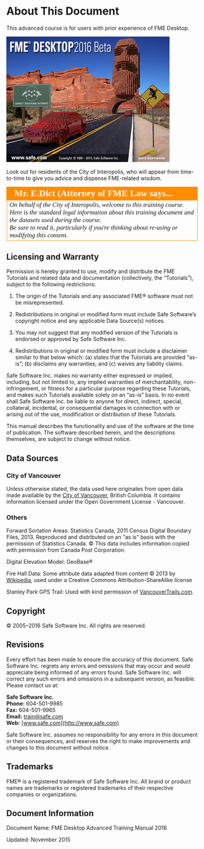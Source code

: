 # About This Document #

This advanced course is for users with prior experience of FME Desktop.

![](./Images/FMEAboutScreen.jpg)

Look out for residents of the City of Interopolis, who will appear from time-to-time to give you advice and dispense FME-related wisdom.

<!--Person X Says Section-->

<table style="border-spacing: 0px">
<tr>
<td style="vertical-align:middle;background-color:darkorange;border: 2px solid darkorange">
<i class="fa fa-quote-left fa-lg fa-pull-left fa-fw" style="color:white;padding-right: 12px;vertical-align:text-top"></i>
<span style="color:white;font-size:x-large;font-weight: bold;font-family:serif">Mr. E.Dict (Attorney of FME Law says...</span>
</td>
</tr>

<tr>
<td style="border: 1px solid darkorange">
<span style="font-family:serif; font-style:italic; font-size:larger">
On behalf of the City of Interopolis, welcome to this training course. Here is the standard legal information about this training document and the datasets used during the course.
<br>Be sure to read it, particularly if you're thinking about re-using or modifying this content. 
</span>
</td>
</tr>
</table>


## Licensing and Warranty ##

Permission is hereby granted to use, modify and distribute the FME Tutorials and related data and documentation (collectively, the “Tutorials”), subject to the following restrictions:

1. The origin of the Tutorials and any associated FME® software must not be misrepresented.

2. Redistributions in original or modified form must include Safe Software’s copyright notice and any applicable Data Source(s) notices.

3. You may not suggest that any modified version of the Tutorials is endorsed or approved by Safe Software Inc.

4. Redistributions in original or modified form must include a disclaimer similar to that below which: (a) states that the Tutorials are provided “as-is”; (b) disclaims any warranties; and (c) waives any liability claims.

Safe Software Inc. makes no warranty either expressed or implied, including, but not limited to, any implied warranties of merchantability, non-infringement, or fitness for a particular purpose regarding these Tutorials, and makes such Tutorials available solely on an “as-is” basis. In no event shall Safe Software Inc. be liable to anyone for direct, indirect, special, collateral, incidental, or consequential damages in connection with or arising out of the use, modification or distribution of these Tutorials.

This manual describes the functionality and use of the software at the time of publication. The software described herein, and the descriptions themselves, are subject to change without notice.

## Data Sources ##

### City of Vancouver ###

Unless otherwise stated, the data used here originates from open data made available by the [City of Vancouver](http://data.vancouver.ca "City of Vancouver, Open Data"), British Columbia. It contains information licensed under the Open Government License - Vancouver.

### Others ###

Forward Sortation Areas: Statistics Canada, 2011 Census Digital Boundary Files, 2013. Reproduced and distributed on an "as is" basis with the permission of Statistics Canada. © This data includes information copied with permission from Canada Post Corporation.

Digital Elevation Model: GeoBase®

Fire Hall Data: Some attribute data adapted from content © 2013 by [Wikipedia](http://en.wikipedia.org/wiki/Vancouver_Fire_and_Rescue_Services), used under a Creative Commons Attribution-ShareAlike license

Stanley Park GPS Trail: Used with kind permission of [VancouverTrails.com](http://www.vancouvertrails.com/trails/stanley-park/).

## Copyright ##

© 2005–2016 Safe Software Inc. All rights are reserved.

## Revisions ##

Every effort has been made to ensure the accuracy of this document. Safe Software Inc. regrets any errors and omissions that may occur and would appreciate being informed of any errors found. Safe Software Inc. will correct any such errors and omissions in a subsequent version, as feasible. Please contact us at:

**Safe Software Inc.**<br>
**Phone:** 604-501-9985<br>
**Fax:**   604-501-9965<br>
**Email:** [train@safe.com](mailto:train@safe.com)<br>
**Web:**   [www.safe.com](http://www.safe.com)<br>

Safe Software Inc. assumes no responsibility for any errors in this document or their consequences, and reserves the right to make improvements and changes to this document without notice.

## Trademarks ##

FME® is a registered trademark of Safe Software Inc. All brand or product names are trademarks or registered trademarks of their respective companies or organizations.

## Document Information ##
Document Name: 	FME Desktop Advanced Training Manual 2016

Updated: 	November 2015

